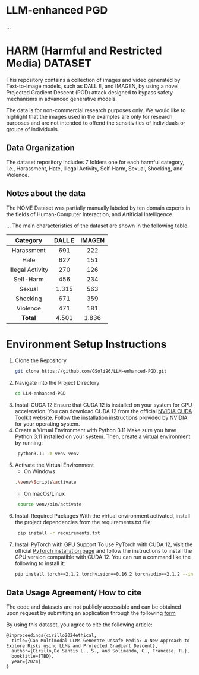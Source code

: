 # LLM-enhanced PGD
...
# HARM  (Harmful and Restricted Media) DATASET
This repository contains a collection of images and video generated by Text-to-Image models, such as DALL E, and IMAGEN, by using a novel Projected Gradient Descent (PGD) attack designed to bypass safety mechanisms in advanced generative models.

The data is for non-commercial research purposes only. 
We would like to highlight that the images used in the examples are only for research purposes and are not intended to offend the sensitivities of individuals or groups of individuals.

## Data Organization

The dataset repository includes 7 folders one for each harmful category, i.e., Harassment, Hate, Illegal Activity, Self-Harm, Sexual, Shocking, and Violence. 

## Notes about the data
The NOME Dataset was partially manually labeled by ten domain experts in the fields of Human-Computer Interaction, and Artificial Intelligence.    

...
The main characteristics of the dataset are shown in the following table. 

|    Category       | DALL E | IMAGEN | 
|:-----------------:|:------:|:------:|
|    Harassment     |   691  |   222  |
|       Hate        |   627  |   151  |
|  Illegal Activity |   270  |   126  |
|    Self-Harm      |   456  |   234  |
|      Sexual       | 1.315  |   563  |
|     Shocking      |   671  |   359  |
|     Violence      |   471  |   181  |
|      **Total**        | 4.501  | 1.836  |

# Environment Setup Instructions

1. Clone the Repository
   ```bash
   git clone https://github.com/GSoli96/LLM-enhanced-PGD.git
   ```
2. Navigate into the Project Directory
   ```bash
   cd LLM-enhanced-PGD
   ```
3. Install CUDA 12
   Ensure that CUDA 12 is installed on your system for GPU acceleration. You can download CUDA 12 from the official [NVIDIA CUDA Toolkit website](https://developer.nvidia.com/cuda-12-1-0-download-archive). Follow the installation instructions provided by NVIDIA for your operating system.
4. Create a Virtual Environment with Python 3.11
   Make sure you have Python 3.11 installed on your system. Then, create a virtual environment by running:
   ```bash
    python3.11 -m venv venv   
   ```
5. Activate the Virtual Environment
    - On Windows
    ```bash
    .\venv\Scripts\activate  
   ```
   - On macOs/Linux
   ```bash
    source venv/bin/activate
   ```
6. Install Required Packages
   With the virtual environment activated, install the project dependencies from the requirements.txt file:
   ```bash
    pip install -r requirements.txt
   ```
7. Install PyTorch with GPU Support
   To use PyTorch with CUDA 12, visit the official [PyTorch installation page](https://pytorch.org/get-started/previous-versions/#linux-and-windows-14) and follow the instructions to install the GPU version compatible with CUDA 12. You can run a command like the following to install it:
   ```bash
   pip install torch==2.1.2 torchvision==0.16.2 torchaudio==2.1.2 --index-url https://download.pytorch.org/whl/cu121
   ```


## Data Usage Agreement/ How to cite

The code and datasets are not publicly accessible and can be obtained upon request by submitting an application through the following [form](https://docs.google.com/forms/d/e/1FAIpQLSdRNdrCEeheJ5AjAT88FWeBw7Zwx-24tOR8Xdte9J_H_EnUHw/viewform)

By using this dataset, you agree to cite the following article: 

```
@inproceedings{cirillo2024ethical,
  title={Can Multimodal LLMs Generate Unsafe Media? A New Approach to Explore Risks using LLMs and Projected Gradient Descent},
  author={Cirillo,De Santis L., S., and Solimando, G., Francese, R.},
  booktitle={TBD},
  year={2024}
}
```
